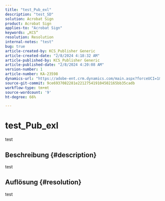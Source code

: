 ```yaml
---
title: "test_Pub_exl"
description: "test_SD"
solution: Acrobat Sign
product: Acrobat Sign
applies-to: "Acrobat Sign"
keywords: „KCS“
resolution: Resolution
internal-notes: "test"
bug: true
article-created-by: KCS_Publisher Generic
article-created-date: "2/8/2024 4:18:32 AM"
article-published-by: KCS_Publisher Generic
article-published-date: "2/8/2024 4:20:08 AM"
version-number: 1
article-number: KA-23598
dynamics-url: "https://adobe-ent.crm.dynamics.com/main.aspx?forceUCI=1&pagetype=entityrecord&etn=knowledgearticle&id=659a361a-39c6-ee11-9079-6045bd006c82"
source-git-commit: 9ce6937082281e221275419104502165bb35cadb
workflow-type: tm+mt
source-wordcount: '9'
ht-degree: 66%

---
```


# test_Pub_exl


test

## Beschreibung {#description}


test


## Auflösung {#resolution}


test
